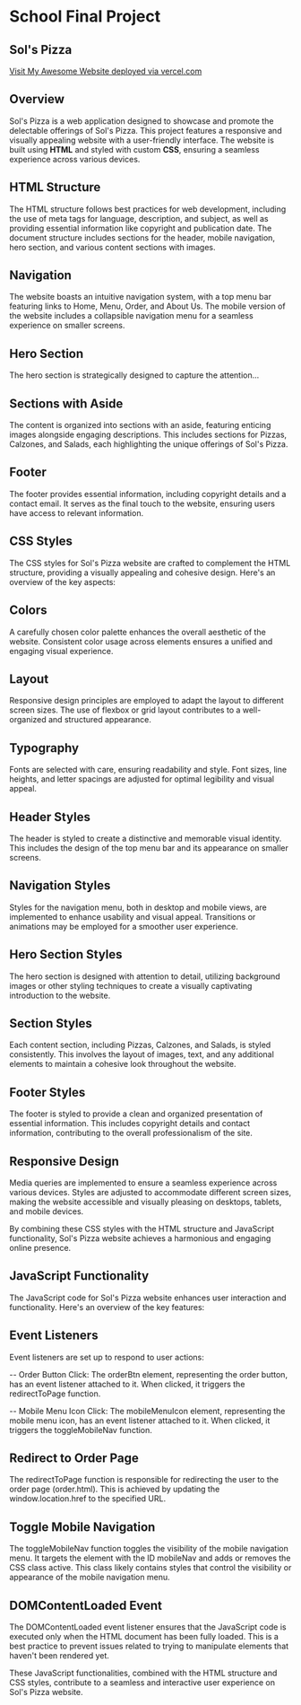 # School Final Project

## Sol's Pizza
 [Visit My Awesome Website deployed via vercel.com](https://sols-pizza-shop.vercel.app/)

## Overview

Sol's Pizza is a web application designed to showcase and promote the delectable offerings of Sol's Pizza. This project features a responsive and visually appealing website with a user-friendly interface. The website is built using **HTML** and styled with custom **CSS**, ensuring a seamless experience across various devices.

## HTML Structure

The HTML structure follows best practices for web development, including the use of meta tags for language, description, and subject, as well as providing essential information like copyright and publication date. The document structure includes sections for the header, mobile navigation, hero section, and various content sections with images.

## Navigation

The website boasts an intuitive navigation system, with a top menu bar featuring links to Home, Menu, Order, and About Us. The mobile version of the website includes a collapsible navigation menu for a seamless experience on smaller screens.

## Hero Section

The hero section is strategically designed to capture the attention...

## Sections with Aside

The content is organized into sections with an aside, featuring enticing images alongside engaging descriptions. This includes sections for Pizzas, Calzones, and Salads, each highlighting the unique offerings of Sol's Pizza.

## Footer

The footer provides essential information, including copyright details and a contact email. It serves as the final touch to the website, ensuring users have access to relevant information.

## CSS Styles
The CSS styles for Sol's Pizza website are crafted to complement the HTML structure, providing a visually appealing and cohesive design. Here's an overview of the key aspects:

## Colors
A carefully chosen color palette enhances the overall aesthetic of the website. Consistent color usage across elements ensures a unified and engaging visual experience.

## Layout
Responsive design principles are employed to adapt the layout to different screen sizes. The use of flexbox or grid layout contributes to a well-organized and structured appearance.

## Typography
Fonts are selected with care, ensuring readability and style. Font sizes, line heights, and letter spacings are adjusted for optimal legibility and visual appeal.

## Header Styles
The header is styled to create a distinctive and memorable visual identity. This includes the design of the top menu bar and its appearance on smaller screens.

## Navigation Styles
Styles for the navigation menu, both in desktop and mobile views, are implemented to enhance usability and visual appeal. Transitions or animations may be employed for a smoother user experience.

## Hero Section Styles
The hero section is designed with attention to detail, utilizing background images or other styling techniques to create a visually captivating introduction to the website.

## Section Styles
Each content section, including Pizzas, Calzones, and Salads, is styled consistently. This involves the layout of images, text, and any additional elements to maintain a cohesive look throughout the website.

## Footer Styles
The footer is styled to provide a clean and organized presentation of essential information. This includes copyright details and contact information, contributing to the overall professionalism of the site.

## Responsive Design
Media queries are implemented to ensure a seamless experience across various devices. Styles are adjusted to accommodate different screen sizes, making the website accessible and visually pleasing on desktops, tablets, and mobile devices.

By combining these CSS styles with the HTML structure and JavaScript functionality, Sol's Pizza website achieves a harmonious and engaging online presence.

## JavaScript Functionality
The JavaScript code for Sol's Pizza website enhances user interaction and functionality. Here's an overview of the key features:

## Event Listeners
Event listeners are set up to respond to user actions:

-- Order Button Click: The orderBtn element, representing the order button, has an event listener attached to it. When clicked, it triggers the redirectToPage function.

-- Mobile Menu Icon Click: The mobileMenuIcon element, representing the mobile menu icon, has an event listener attached to it. When clicked, it triggers the toggleMobileNav function.

## Redirect to Order Page
The redirectToPage function is responsible for redirecting the user to the order page (order.html). This is achieved by updating the window.location.href to the specified URL.

## Toggle Mobile Navigation
The toggleMobileNav function toggles the visibility of the mobile navigation menu. It targets the element with the ID mobileNav and adds or removes the CSS class active. This class likely contains styles that control the visibility or appearance of the mobile navigation menu.

## DOMContentLoaded Event
The DOMContentLoaded event listener ensures that the JavaScript code is executed only when the HTML document has been fully loaded. This is a best practice to prevent issues related to trying to manipulate elements that haven't been rendered yet.

These JavaScript functionalities, combined with the HTML structure and CSS styles, contribute to a seamless and interactive user experience on Sol's Pizza website.



